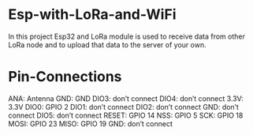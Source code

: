 # Esp-with-LoRa-and-WiFi
In this project Esp32 and LoRa module is used to receive data from other LoRa node and to upload that data to the server of your own.

# Pin-Connections
ANA: Antenna
GND: GND
DIO3: don’t connect
DIO4: don’t connect
3.3V: 3.3V
DIO0: GPIO 2
DIO1: don’t connect
DIO2: don’t connect
GND: don’t connect
DIO5: don’t connect
RESET: GPIO 14
NSS: GPIO 5
SCK: GPIO 18
MOSI: GPIO 23
MISO: GPIO 19
GND: don’t connect
